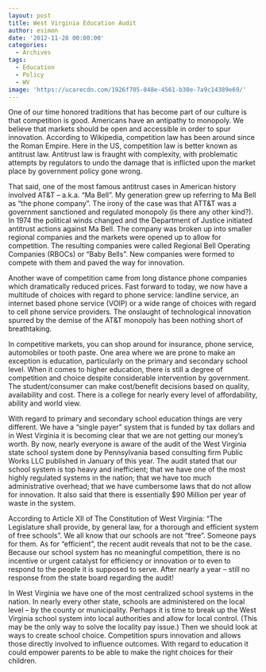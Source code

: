 ```yaml
---
layout: post
title: West Virginia Education Audit
author: esimon
date: '2012-11-28 00:00:00'
categories:
  - Archives
tags:
  - Education
  - Policy
  - WV
image: 'https://ucarecdn.com/1926f705-048e-4561-b30e-7a9c14389e69/'
---
```

One of our time honored traditions that has become part of our culture is that competition is good.  Americans have an antipathy to monopoly.  We believe that markets should be open and accessible in order to spur innovation.  According to Wikipedia, competition law has been around since the Roman Empire.  Here in the US, competition law is better known as antitrust law.  Antitrust law is fraught with complexity, with problematic attempts by regulators to undo the damage that is inflicted upon the market place by government policy gone wrong.    

That said, one of the most famous antitrust cases in American history involved AT&T – a.k.a. “Ma Bell”.  My generation grew up referring to Ma Bell as “the phone company”.   The irony of the case was that ATT&T was a government sanctioned and regulated monopoly (is there any other kind?).  In 1974 the political winds changed and the Department of Justice initiated antitrust actions against Ma Bell. The company was broken up into smaller regional companies and the markets were opened up to allow for competition.   The resulting companies were called Regional Bell Operating Companies (RBOCs) or “Baby Bells”.  New companies were formed to compete with them and paved the way for innovation. 

Another wave of competition came from long distance phone companies which dramatically reduced prices.  Fast forward to today, we now have a multitude of choices with regard to phone service: landline service, an internet based phone service (VOIP) or  a wide range of choices with regard to cell phone service providers.  The onslaught of technological innovation spurred by the demise of the AT&T monopoly has been nothing short of breathtaking.  

In competitive markets, you can shop around for insurance, phone service, automobiles or tooth paste.  One area where we are prone to make an exception is education, particularly on the primary and secondary school level.  When it comes to higher education, there is still a degree of competition and choice despite considerable intervention by government.  The student/consumer can make cost/benefit decisions based on quality, availability and cost.  There is a college for nearly every level of affordability, ability and world view. 

With regard to primary and secondary school education things are very different.  We have a “single payer” system that is funded by tax dollars and in West Virginia it is becoming clear that we are not getting our money’s worth.  By now, nearly everyone is aware of the audit of the West Virginia state school system done by Pennsylvania based consulting firm Public Works LLC published in January of this year.   The audit stated that our school system is top heavy and inefficient; that we have one of the most highly regulated systems in the nation; that we have too much administrative overhead; that we have cumbersome laws that do not allow for innovation.  It also said that there is essentially $90 Million per year of waste in the system.    

According to Article XII of The Constitution of West Virginia: “The Legislature shall provide, by general law, for a thorough and efficient system of free schools”.  We all know that our schools are not “free”.  Someone pays for them.  As for “efficient”, the recent audit reveals that not to be the case.  Because our school system has no meaningful competition, there is no incentive or urgent catalyst for efficiency or innovation or to even to respond to the people it is supposed to serve.  After nearly a year – still no response from the state board regarding the audit!

In West Virginia we have one of the most centralized school systems in the nation.  In nearly every other state, schools are administered on the local level – by the county or municipality.  Perhaps it is time to break up the West Virginia school system into local authorities and allow for local control.   (This may be the only way to solve the locality pay issue.)  Then we should look at ways to create school choice.  Competition spurs innovation and allows those directly involved to influence outcomes.  With regard to education it could empower parents to be able to make the right choices for their children.  